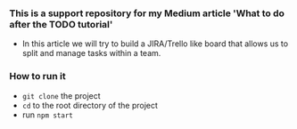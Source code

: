 ### This is a support repository for my Medium article 'What to do after the TODO tutorial'
- In this article we will try to build a JIRA/Trello like board that allows us to split and manage tasks within a team.

### How to run it
- `git clone` the project
- `cd` to the root directory of the project
- run `npm start`
